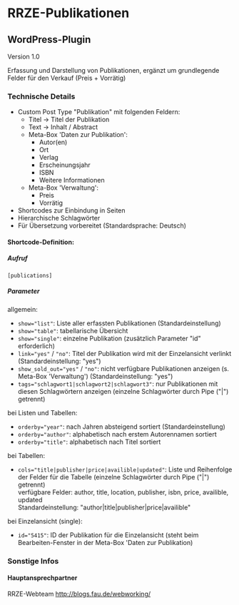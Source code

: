 RRZE-Publikationen
==================

WordPress-Plugin
----------------

Version 1.0

Erfassung und Darstellung von Publikationen, ergänzt um grundlegende Felder für den Verkauf (Preis + Vorrätig)

### Technische Details
* Custom Post Type "Publikation" mit folgenden Feldern:
  * Titel -> Titel der Publikation
  * Text -> Inhalt / Abstract
  * Meta-Box 'Daten zur Publikation':
    * Autor(en)
    * Ort
    * Verlag
    * Erscheinungsjahr
	* ISBN
    * Weitere Informationen
  * Meta-Box 'Verwaltung':
    * Preis
    * Vorrätig
* Shortcodes zur Einbindung in Seiten
* Hierarchische Schlagwörter
* Für Übersetzung vorbereitet (Standardsprache: Deutsch)

#### Shortcode-Definition:

##### Aufruf
`[publications]`

##### Parameter
allgemein:
- `show="list"`: Liste aller erfassten Publikationen (Standardeinstellung)
- `show="table"`: tabellarische Übersicht
- `show="single"`: einzelne Publikation (zusätzlich Parameter "id" erforderlich)
- `link="yes"` / `"no"`: Titel der Publikation wird mit der Einzelansicht verlinkt (Standardeinstellung: "yes")
- `show_sold_out="yes"` / `"no"`: nicht verfügbare Publikationen anzeigen (s. Meta-Box 'Verwaltung') (Standardeinstellung: "yes")
- `tags="schlagwort1|schlagwort2|schlagwort3"`: nur Publikationen mit diesen Schlagwörtern anzeigen (einzelne Schlagwörter durch Pipe ("|") getrennt)

bei Listen und Tabellen:
- `orderby="year"`: nach Jahren absteigend sortiert (Standardeinstellung)
- `orderby="author"`: alphabetisch nach erstem Autorennamen sortiert
- `orderby="title"`: alphabetisch nach Titel sortiert

bei Tabellen:
- `cols="title|publisher|price|availible|updated"`: Liste und Reihenfolge der Felder für die Tabelle (einzelne Schlagwörter durch Pipe ("|") getrennt)<br />
  verfügbare Felder: author, title, location, publisher, isbn, price, availible, updated<br />
  Standardeinstellung: "author|title|publisher|price|availible"

bei Einzelansicht (single):
- `id="5415"`: ID der Publikation für die Einzelansicht (steht beim Bearbeiten-Fenster in der Meta-Box 'Daten zur Publikation)

### Sonstige Infos
#### Hauptansprechpartner
RRZE-Webteam
http://blogs.fau.de/webworking/